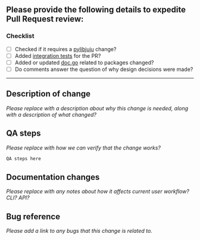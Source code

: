 ## Please provide the following details to expedite Pull Request review:

### Checklist

 - [ ] Checked if it requires a [pylibjuju](https://github.com/juju/python-libjuju) change?
 - [ ] Added [integration tests](https://github.com/juju/juju/tree/develop/tests) for the PR?
 - [ ] Added or updated [doc.go](https://discourse.jujucharms.com/t/readme-in-packages/451) related to packages changed?
 - [ ] Do comments answer the question of why design decisions were made?

----

## Description of change

*Please replace with a description about why this change is needed, along with a description of what changed?*

## QA steps

*Please replace with how we can verify that the change works?*

```sh
QA steps here
```

## Documentation changes

*Please replace with any notes about how it affects current user workflow? CLI? API?*

## Bug reference

*Please add a link to any bugs that this change is related to.*

